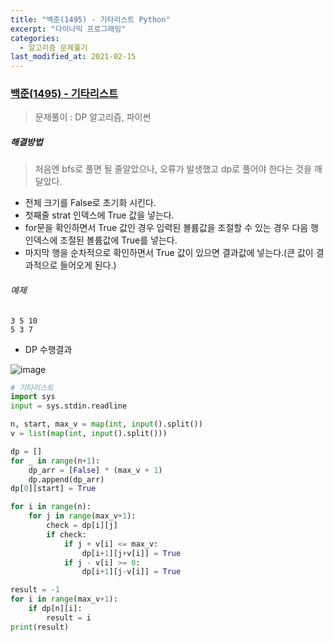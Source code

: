 ```yaml
---
title: "백준(1495) - 기타리스트 Python"
excerpt: "다이나믹 프로그래밍"
categories:
  - 알고리즘 문제풀기
last_modified_at: 2021-02-15
---
```


### [백준(1495) - 기타리스트](https://www.acmicpc.net/problem/1495)

> 문제풀이 : DP 알고리즘, 파이썬

##### 해결방법 

>  처음엔 bfs로 풀면 될 줄알았으나, 오류가 발생했고 dp로 풀어야 한다는 것을 깨달았다.

- 전체 크기를 False로 초기화 시킨다.
- 첫째줄 strat 인덱스에 True 값을 넣는다.
- for문을 확인하면서 True 값인 경우 입력된 볼륨값을 조절할 수 있는 경우 다음 행 인덱스에 조절된 볼륨값에 True를 넣는다.
- 마지막 행을 순차적으로 확인하면서 True 값이 있으면 결과값에 넣는다.(큰 값이 결과적으로 들어오게 된다.)

###### 예제

```
3 5 10
5 3 7
```

- DP 수행결과

![image](https://user-images.githubusercontent.com/17541671/107969186-c56dac80-6ff2-11eb-978c-0100fe412f7b.png)



```python
# 기타리스트
import sys
input = sys.stdin.readline

n, start, max_v = map(int, input().split())
v = list(map(int, input().split()))

dp = []
for _ in range(n+1):
    dp_arr = [False] * (max_v + 1)
    dp.append(dp_arr)
dp[0][start] = True

for i in range(n):
    for j in range(max_v+1):
        check = dp[i][j]
        if check:
            if j + v[i] <= max_v:
                dp[i+1][j+v[i]] = True
            if j - v[i] >= 0:
                dp[i+1][j-v[i]] = True

result = -1
for i in range(max_v+1):
    if dp[n][i]:
        result = i
print(result)

```